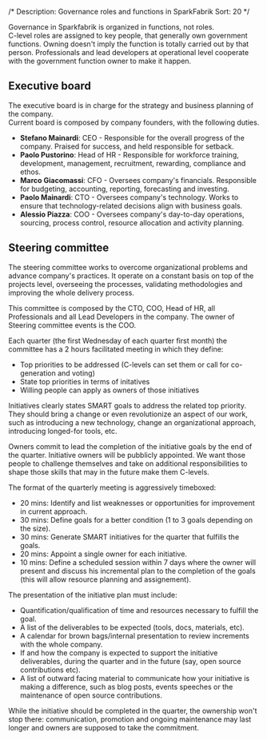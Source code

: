/*
Description: Governance roles and functions in SparkFabrik
Sort: 20
*/

Governance in Sparkfabrik is organized in functions, not roles.  
C-level roles are assigned to key people, that generally own government functions. Owning doesn't imply the function is totally carried out by that person. Professionals and lead developers at operational level cooperate with the government function owner to make it happen.

## Executive board

The executive board is in charge for the strategy and business planning of the company.  
Current board is composed by company founders, with the following duties.

* **Stefano Mainardi**: CEO - Responsible for the overall progress of the company. Praised for success, and held responsible for setback.
* **Paolo Pustorino**: Head of HR - Responsible for workforce training, development, management, recruitment, rewarding, compliance and ethos.
* **Marco Giacomassi**: CFO - Oversees company's financials. Responsible for budgeting, accounting, reporting, forecasting and investing.
* **Paolo Mainardi**: CTO - Oversees company's technology. Works to ensure that technology-related decisions align with business goals.
* **Alessio Piazza**: COO - Oversees company's day-to-day operations, sourcing, process control, resource allocation and activity planning.

## Steering committee

The steering committee works to overcome organizational problems and advance company's practices. It operate on a constant basis on top of the projects level, overseeing the processes, validating methodologies and improving the whole delivery process.

This committee is composed by the CTO, COO, Head of HR, all Professionals and all Lead Developers in the company.
The owner of Steering committee events is the COO.

Each quarter (the first Wednesday of each quarter first month) the committee has a 2 hours facilitated meeting in which they define:

* Top priorities to be addressed (C-levels can set them or call for co-generation and voting)
* State top priorities in terms of initatives
* Willing people can apply as owners of those initiatives

Initiatives clearly states SMART goals to address the related top priority. They should bring a change or even revolutionize an aspect of our work, such as introducing a new technology, change an organizational approach, introducing longed-for tools, etc.

Owners commit to lead the completion of the initiative goals by the end of the quarter. Initiative owners will be pubblicly appointed. We want those people to challenge themselves and take on additional responsibilities to shape those skills that may in the future make them C-levels.

The format of the quarterly meeting is aggressively timeboxed:

* 20 mins: Identify and list weaknesses or opportunities for improvement in current approach.
* 30 mins: Define goals for a better condition (1 to 3 goals depending on the size).
* 30 mins: Generate SMART initiatives for the quarter that fulfills the goals.
* 20 mins: Appoint a single owner for each initiative.
* 10 mins: Define a scheduled session within 7 days where the owner will present and discuss his incremental plan to the completion of the goals (this will allow resource planning and assignement).

The presentation of the initiative plan must include:

* Quantification/qualification of time and resources necessary to fulfill the goal.
* A list of the deliverables to be expected (tools, docs, materials, etc).
* A calendar for brown bags/internal presentation to review increments with the whole company.
* If and how the company is expected to support the initiative deliverables, during the quarter and in the future (say, open source contributions etc).
* A list of outward facing material to communicate how your initiative is making a difference, such as blog posts, events speeches or the maintenance of open source contributions.

While the initiative should be completed in the quarter, the ownership won't stop there: communication, promotion and ongoing maintenance may last longer and owners are supposed to take the commitment.
